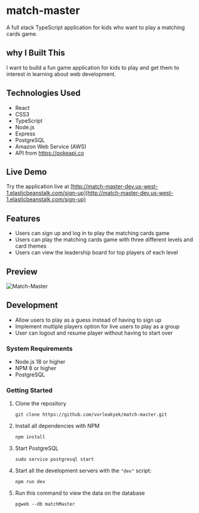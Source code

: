 # match-master

A full stack TypeScript application for kids who want to play a matching cards game.

## why I Built This

I want to build a fun game application for kids to play and get them to interest in learning about web development.

## Technologies Used

- React
- CSS3
- TypeScript
- Node.js
- Express
- PostgreSQL
- Amazon Web Service (AWS)
- API from https://pokeapi.co

## Live Demo

Try the application live at [http://match-master-dev.us-west-1.elasticbeanstalk.com/sign-up](http://match-master-dev.us-west-1.elasticbeanstalk.com/sign-up)

## Features

- Users can sign up and log in to play the matching cards game
- Users can play the matching cards game with three different levels and card themes
- Users can view the leadership board for top players of each level

## Preview

![Match-Master](client/src/assets/Match-Master.gif)

## Development

- Allow users to play as a guess instead of having to sign up
- Implement multiple players option for live users to play as a group
- User can logout and resume player without having to start over

### System Requirements

- Node.js 18 or higher
- NPM 8 or higher
- PostgreSQL

### Getting Started

1. Clone the repository

   ```shell
   git clone https://github.com/vorleakyek/match-master.git
   ```

2. Install all dependencies with NPM

   ```shell
   npm install
   ```

3. Start PostgreSQL

   ```shell
   sudo service postgresql start
   ```

4. Start all the development servers with the `"dev"` script:

   ```shell
   npm run dev
   ```

5. Run this command to view the data on the database

   ```shell
   pgweb --db matchMaster
   ```
